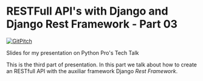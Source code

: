 # RESTFull API's with Django and Django Rest Framework - Part 03
[![GitPitch](https://gitpitch.com/assets/badge.svg)](https://gitpitch.com/Riverfount/drf_api_presentation/master?p=part03)

Slides for my presentation on Python Pro's Tech Talk

This is the third part of presentation. In this part we talk about how to
create an RESTfull API with the auxiliar framework Django _Rest Framework_.
